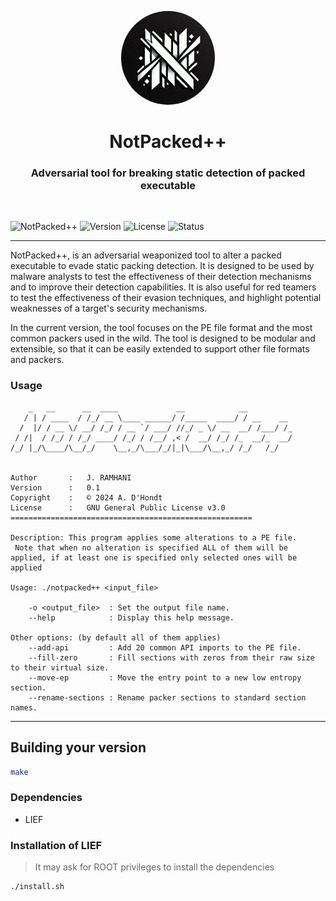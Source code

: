 
<p align="center"><img src="logo.webp" width="150" height="150" style="border-radius:50%;"></p>
<h1 align="center">NotPacked++</h1>
<h3 align="center">Adversarial tool for breaking static detection of packed executable</h3>

&nbsp;

![NotPacked++](https://img.shields.io/badge/NotPacked++-v0.1-blue.svg)
![Version](https://img.shields.io/badge/Black%20Hat%20Arsenal-EU%202024-1E90FF)
![License](https://img.shields.io/badge/license-GNU-red.svg)
![Status](https://img.shields.io/badge/status-bêta-red.svg)

---

NotPacked++, is an adversarial weaponized tool to alter a packed executable to evade static packing detection. It is designed to be used by malware analysts to test the effectiveness of their detection mechanisms and to improve their detection capabilities. It is also useful for red teamers to test the effectiveness of their evasion techniques, and highlight potential weaknesses of a target's security mechanisms.

In the current version, the tool focuses on the PE file format and the most common packers used in the wild. The tool is designed to be modular and extensible, so that it can be easily extended to support other file formats and packers.



### Usage
```
    _   __      __  ____             __            __          
   / | / ____  / /_/ __ \____ ______/ /_____  ____/ / __    __ 
  /  |/ / __ \/ __/ /_/ / __ `/ ___/ //_/ _ \/ __  __/ /___/ /_
 / /|  / /_/ / /_/ ____/ /_/ / /__/ ,< /  __/ /_/ /_  __/_  __/
/_/ |_/\____/\__/_/    \__,_/\___/_/|_|\___/\__,_/ /_/   /_/   
                                                               

Author       :   J. RAMHANI
Version      :   0.1
Copyright    :   © 2024 A. D'Hondt
License      :   GNU General Public License v3.0
======================================================

Description: This program applies some alterations to a PE file. 
 Note that when no alteration is specified ALL of them will be applied, if at least one is specified only selected ones will be applied

Usage: ./notpacked++ <input_file>

    -o <output_file>  : Set the output file name.
    --help            : Display this help message.

Other options: (by default all of them applies)
    --add-api         : Add 20 common API imports to the PE file.
    --fill-zero       : Fill sections with zeros from their raw size to their virtual size.
    --move-ep         : Move the entry point to a new low entropy section.
    --rename-sections : Rename packer sections to standard section names.

```




---
## Building your version

```sh
make
```

### Dependencies

- LIEF

### Installation of LIEF
> It may ask for ROOT privileges to install the dependencies
```sh
./install.sh
```

